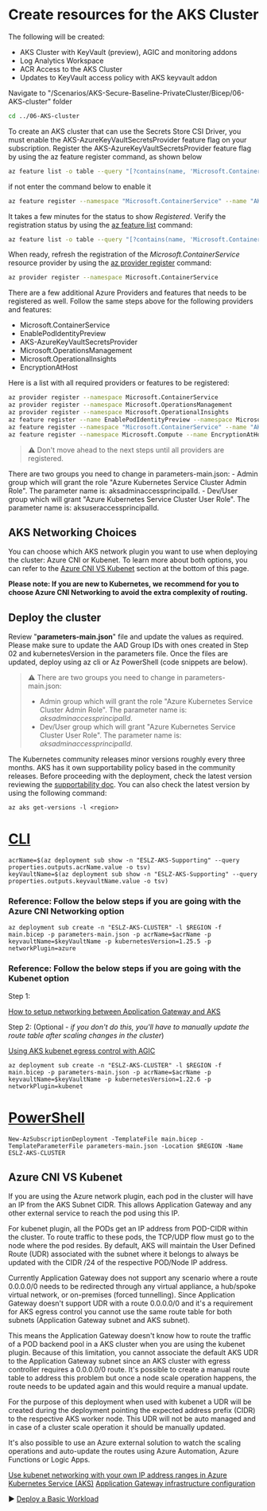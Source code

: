 # Create resources for the AKS Cluster

The following will be created:

* AKS Cluster with KeyVault (preview), AGIC and monitoring addons
* Log Analytics Workspace
* ACR Access to the AKS Cluster
* Updates to KeyVault access policy with AKS keyvault addon

Navigate to "/Scenarios/AKS-Secure-Baseline-PrivateCluster/Bicep/06-AKS-cluster" folder

```bash
cd ../06-AKS-cluster
```

To create an AKS cluster that can use the Secrets Store CSI Driver, you must enable the AKS-AzureKeyVaultSecretsProvider feature flag on your subscription. Register the AKS-AzureKeyVaultSecretsProvider feature flag by using the az feature register command, as shown below

```bash
az feature list -o table --query "[?contains(name, 'Microsoft.ContainerService/AKS-AzureKeyVaultSecretsProvider')].{Name:name,State:properties.state}"
```

if not enter the command below to enable it

```bash
az feature register --namespace "Microsoft.ContainerService" --name "AKS-AzureKeyVaultSecretsProvider"
```

It takes a few minutes for the status to show *Registered*. Verify the registration status by using the [az feature list](https://learn.microsoft.com/cli/azure/feature#az_feature_list) command:

```bash
az feature list -o table --query "[?contains(name, 'Microsoft.ContainerService/AKS-AzureKeyVaultSecretsProvider')].{Name:name,State:properties.state}"
```

When ready, refresh the registration of the *Microsoft.ContainerService* resource provider by using the [az provider register](https://learn.microsoft.com/cli/azure/provider#az_provider_register) command:

```bash
az provider register --namespace Microsoft.ContainerService
```

There are a few additional Azure Providers and features that needs to be registered as well. Follow the same steps above for the following providers and features:

- Microsoft.ContainerService
- EnablePodIdentityPreview
- AKS-AzureKeyVaultSecretsProvider
- Microsoft.OperationsManagement
- Microsoft.OperationalInsights
- EncryptionAtHost

Here is a list with all required providers or features to be registered:

```bash
az provider register --namespace Microsoft.ContainerService
az provider register --namespace Microsoft.OperationsManagement
az provider register --namespace Microsoft.OperationalInsights
az feature register --name EnablePodIdentityPreview --namespace Microsoft.ContainerService
az feature register --namespace "Microsoft.ContainerService" --name "AKS-AzureKeyVaultSecretsProvider"
az feature register --namespace Microsoft.Compute --name EncryptionAtHost
```

> :warning: Don't move ahead to the next steps until all providers are registered.

There are two groups you need to change in parameters-main.json: 
    - Admin group which will grant the role "Azure Kubernetes Service Cluster Admin Role". The parameter name is: aksadminaccessprincipalId. 
    - Dev/User group which will grant "Azure Kubernetes Service Cluster User Role". The parameter name is: aksuseraccessprincipalId.

## AKS Networking Choices

You can choose which AKS network plugin you want to use when deploying the cluster: Azure CNI or Kubenet. To learn more about both options, you can refer to the [Azure CNI VS Kubenet](#Azure-CNI-VS-Kubenet) section at the bottom of this page.

**Please note: If you are new to Kubernetes, we recommend for you to choose Azure CNI Networking to avoid the extra complexity of routing.**

## Deploy the cluster

Review "**parameters-main.json**" file and update the values as required. Please make sure to update the AAD Group IDs with ones created in Step 02 and kubernetesVersion in the parameters file. Once the files are updated, deploy using az cli or Az PowerShell (code snippets are below).

   > :warning: There are two groups you need to change in parameters-main.json:
   >
   > * Admin group which will grant the role "Azure Kubernetes Service Cluster Admin Role". The parameter name is: *aksadminaccessprincipalId*.
   > * Dev/User group which will grant "Azure Kubernetes Service Cluster User Role". The parameter name is: *aksadminaccessprincipalId*.

The Kubernetes community releases minor versions roughly every three months. AKS has it own supportability policy based in the community releases. Before proceeding with the deployment, check the latest version reviewing the [supportability doc](https://learn.microsoft.com/azure/aks/supported-kubernetes-versions). You can also check the latest version by using the following command:

```azurecli
az aks get-versions -l <region>
```

# [CLI](#tab/CLI)

```azurecli
acrName=$(az deployment sub show -n "ESLZ-AKS-Supporting" --query properties.outputs.acrName.value -o tsv)
keyVaultName=$(az deployment sub show -n "ESLZ-AKS-Supporting" --query properties.outputs.keyvaultName.value -o tsv)
```

### Reference: Follow the below steps if you are going with the Azure CNI Networking option

```
az deployment sub create -n "ESLZ-AKS-CLUSTER" -l $REGION -f main.bicep -p parameters-main.json -p acrName=$acrName -p keyvaultName=$keyVaultName -p kubernetesVersion=1.25.5 -p networkPlugin=azure
```

### Reference: Follow the below steps if you are going with the Kubenet option

Step 1:

[How to setup networking between Application Gateway and AKS](https://azure.github.io/application-gateway-kubernetes-ingress/how-tos/networking/)

Step 2: (Optional - *if you don't do this, you'll have to manually update the route table after scaling changes in the cluster*)

[Using AKS kubenet egress control with AGIC](https://github.com/Welasco/AKS-AGIC-UDR-AutoUpdate)

```
az deployment sub create -n "ESLZ-AKS-CLUSTER" -l $REGION -f main.bicep -p parameters-main.json -p acrName=$acrName -p keyvaultName=$keyVaultName -p kubernetesVersion=1.22.6 -p networkPlugin=kubenet
```

# [PowerShell](#tab/PowerShell)

```azurepowershell
New-AzSubscriptionDeployment -TemplateFile main.bicep -TemplateParameterFile parameters-main.json -Location $REGION -Name ESLZ-AKS-CLUSTER
```

## Azure CNI VS Kubenet

If you are using the Azure network plugin, each pod in the cluster will have an IP from the AKS Subnet CIDR. This allows Application Gateway and any other external service to reach the pod using this IP.

For kubenet plugin, all the PODs get an IP address from POD-CIDR within the cluster. To route traffic to these pods, the TCP/UDP flow must go to the node where the pod resides. By default, AKS will maintain the User Defined Route (UDR) associated with the subnet where it belongs to always be updated with the CIDR /24 of the respective POD/Node IP address.

Currently Application Gateway does not support any scenario where a route 0.0.0.0/0 needs to be redirected through any virtual appliance, a hub/spoke virtual network, or on-premises (forced tunnelling). Since Application Gateway doesn't support UDR with a route 0.0.0.0/0 and it's a requirement for AKS egress control you cannot use the same route table for both subnets (Application Gateway subnet and AKS subnet).

This means the Application Gateway doesn't know how to route the traffic of a POD backend pool in a AKS cluster when you are using the kubenet plugin. Because of this limitation, you cannot associate the default AKS UDR to the Application Gateway subnet since an AKS cluster with egress controller requires a 0.0.0.0/0 route. It's possible to create a manual route table to address this problem but once a node scale operation happens, the route needs to be updated again and this would require a manual update.

For the purpose of this deployment when used with kubenet a UDR will be created during the deployment pointing the expected address prefix (CIDR) to the respective AKS worker node. This UDR will not be auto managed and in case of a cluster scale operation it should be manually updated.

It's also possible to use an Azure external solution to watch the scaling operations and auto-update the routes using Azure Automation, Azure Functions or Logic Apps.

[Use kubenet networking with your own IP address ranges in Azure Kubernetes Service (AKS)](https://learn.microsoft.com/azure/aks/configure-kubenet)
[Application Gateway infrastructure configuration](https://learn.microsoft.com/azure/application-gateway/configuration-infrastructure#supported-user-defined-routes)

:arrow_forward: [Deploy a Basic Workload](./07-workload.md)
